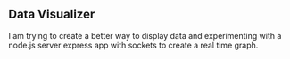## Data Visualizer

I am trying to create a better way to display data and experimenting with a node.js server express app with sockets to create a real time graph.